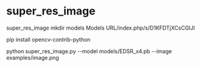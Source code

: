 # super_res_image
super_res_image
mkdir models
Models URL/index.php/s/D1KFDTjXCsCGIJl


pip install opencv-contrib-python

python super_res_image.py --model models/EDSR_x4.pb --image examples/image.png
